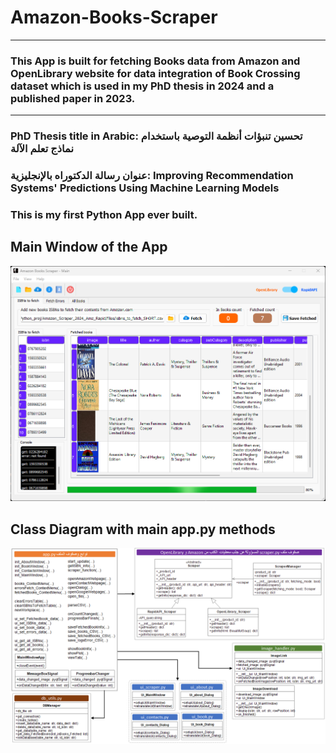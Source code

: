# Amazon-Books-Scraper
-----------------------------

### This App is built for fetching Books data from Amazon and OpenLibrary website for data integration of Book Crossing dataset which is used in my PhD thesis in 2024 and a published paper in 2023.

-------------------------------------------------------------------
### PhD Thesis title in Arabic: تحسين تنبؤات أنظمة التوصية باستخدام نماذج تعلم الآلة 
### عنوان رسالة الدكتوراه بالإنجليزية: Improving Recommendation Systems' Predictions Using Machine Learning Models

### This is my first Python App ever built.

## Main Window of the App
![Amazon Scraper App](https://github.com/MasterMDPhD/Amazon-Books-Scraper/blob/main/app_figures/Amazon%20Scraper%20App.png)


## Class Diagram with main app.py methods
![Amazon Scraper App](https://github.com/MasterMDPhD/Amazon-Books-Scraper/blob/main/app_figures/Scraper%20Classes.png)
